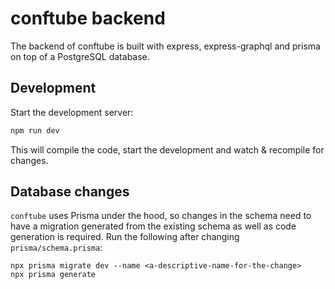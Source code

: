 # conftube backend

The backend of conftube is built with express, express-graphql and prisma on top of a PostgreSQL database.

## Development

Start the development server:

```sh
npm run dev
```

This will compile the code, start the development and watch & recompile for changes.

## Database changes

`conftube` uses Prisma under the hood, so changes in the schema need to have a migration generated from the existing
schema as well as code generation is required. Run the following after changing `prisma/schema.prisma`:

```shell
npx prisma migrate dev --name <a-descriptive-name-for-the-change>
npx prisma generate
```
